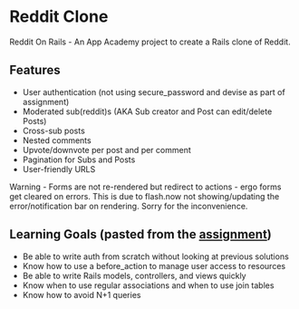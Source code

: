 # Reddit Clone

Reddit On Rails - An App Academy project to create a Rails clone of Reddit.

## Features

- User authentication (not using secure_password and devise as part of assignment)
- Moderated sub(reddit)s (AKA Sub creator and Post can edit/delete Posts)
- Cross-sub posts
- Nested comments
- Upvote/downvote per post and per comment
- Pagination for Subs and Posts
- User-friendly URLS

Warning - Forms are not re-rendered but redirect to actions - ergo forms get cleared on errors.
This is due to flash.now not showing/updating the error/notification bar on rendering.
Sorry for the inconvenience.
## Learning Goals (pasted from the [assignment](https://open.appacademy.io/learn/full-stack-online/rails/redditclone))
- Be able to write auth from scratch without looking at previous solutions
- Know how to use a before_action to manage user access to resources
- Be able to write Rails models, controllers, and views quickly
- Know when to use regular associations and when to use join tables
- Know how to avoid N+1 queries
